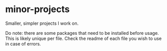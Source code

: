 # minor-projects

Smaller, simpler projects I work on.

Do note: there are some packages that need to be installed before usage. This is likely unique per file. Check the readme of each file you wish to use in case of errors.
